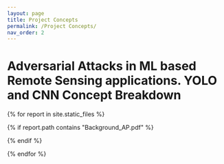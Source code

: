 ```yaml
---
layout: page
title: Project Concepts
permalink: /Project Concepts/
nav_order: 2
---
```


# Adversarial Attacks in ML based Remote Sensing applications. YOLO and CNN Concept Breakdown

{% for report in site.static_files %}

{% if report.path contains "Background_AP.pdf" %}

<object data="{{site.url}}{{site.baseurl}}{{report.path}}" width="850" height="1100" type='application/pdf'/>
</object>

{% endif %}

{% endfor %}
